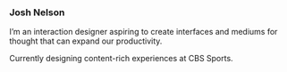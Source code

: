### Josh Nelson


I’m an interaction designer aspiring to create interfaces and mediums for thought that can expand our productivity.

Currently designing content-rich experiences at CBS Sports.

